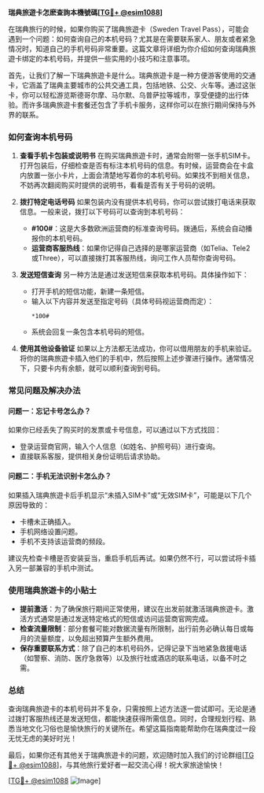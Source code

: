 **瑞典旅遊卡怎麽查詢本機號碼[[TG💪+ @esim1088](https://t.me/s/esim1088)]**

在瑞典旅行的时候，如果你购买了瑞典旅遊卡（Sweden Travel Pass），可能会遇到一个问题：如何查询自己的本机号码？尤其是在需要联系家人、朋友或者紧急情况时，知道自己的手机号码非常重要。这篇文章将详细为你介绍如何查询瑞典旅遊卡绑定的本机号码，并提供一些实用的小技巧和注意事项。

首先，让我们了解一下瑞典旅遊卡是什么。瑞典旅遊卡是一种方便游客使用的交通卡，它涵盖了瑞典主要城市的公共交通工具，包括地铁、公交、火车等。通过这张卡，你可以轻松游览斯德哥尔摩、马尔默、乌普萨拉等城市，享受便捷的出行体验。而许多瑞典旅遊卡套餐还包含了手机卡服务，这样你可以在旅行期间保持与外界的联系。

### **如何查询本机号码**

1. **查看手机卡包装或说明书**
   在购买瑞典旅遊卡时，通常会附带一张手机SIM卡。打开包装后，仔细检查是否有标注本机号码的信息。有时候，运营商会在卡盒内放置一张小卡片，上面会清楚地写着你的本机号码。如果找不到相关信息，不妨再次翻阅购买时提供的说明书，看看是否有关于号码的说明。

2. **拨打特定电话号码**
   如果包装内没有提供本机号码，你可以尝试拨打电话来获取信息。一般来说，拨打以下号码可以查询到本机号码：
   - **#100#**：这是大多数欧洲运营商的标准查询号码。拨通后，系统会自动播报你的本机号码。
   - **运营商客服热线**：如果你记得自己选择的是哪家运营商（如Telia、Tele2或Three），可以直接拨打其客服热线，询问工作人员帮你查询号码。

3. **发送短信查询**
   另一种方法是通过发送短信来获取本机号码。具体操作如下：
   - 打开手机的短信功能，新建一条短信。
   - 输入以下内容并发送至指定号码（具体号码视运营商而定）：
     ```
     *100#
     ```
   - 系统会回复一条包含本机号码的短信。

4. **使用其他设备验证**
   如果以上方法都无法成功，你可以借用朋友的手机来验证。将你的瑞典旅遊卡插入他们的手机中，然后按照上述步骤进行操作。通常情况下，只要卡内有余额，就可以顺利查询到号码。

### **常见问题及解决办法**

#### **问题一：忘记卡号怎么办？**
如果你已经丢失了购买时的发票或卡号信息，可以通过以下方式找回：
- 登录运营商官网，输入个人信息（如姓名、护照号码）进行查询。
- 直接联系客服，提供相关身份证明后请求协助。

#### **问题二：手机无法识别卡怎么办？**
如果插入瑞典旅遊卡后手机显示“未插入SIM卡”或“无效SIM卡”，可能是以下几个原因导致的：
- 卡槽未正确插入。
- 手机网络设置问题。
- 手机不支持该运营商的频段。

建议先检查卡槽是否安装妥当，重启手机后再试。如果仍然不行，可以尝试将卡插入另一部兼容的手机中测试。

### **使用瑞典旅遊卡的小贴士**

- **提前激活**：为了确保旅行期间正常使用，建议在出发前就激活瑞典旅遊卡。激活方式通常是通过发送特定格式的短信或访问运营商官网完成。
- **检查流量限制**：部分套餐可能对数据流量有所限制，出行前务必确认每日或每月的流量额度，以免超出预算产生额外费用。
- **保存重要联系方式**：除了自己的本机号码外，记得记录下当地紧急救援电话（如警察、消防、医疗急救等）以及旅行社或酒店的联系电话，以备不时之需。

### **总结**

查询瑞典旅遊卡的本机号码并不复杂，只需按照上述方法逐一尝试即可。无论是通过拨打客服热线还是发送短信，都能快速获得所需信息。同时，合理规划行程、熟悉当地文化习俗也是愉快旅行的关键所在。希望这篇指南能帮助你在瑞典度过一段无忧无虑的美好时光！

最后，如果你还有其他关于瑞典旅遊卡的问题，欢迎随时加入我们的讨论群组[[TG💪+ @esim1088](https://t.me/s/esim1088)]，与其他旅行爱好者一起交流心得！祝大家旅途愉快！

[[TG💪+ @esim1088](https://t.me/s/esim1088) ![Image](https://i.postimg.cc/4NQfJmqS/Snipaste-2025-05-13-00-14-12.png)]